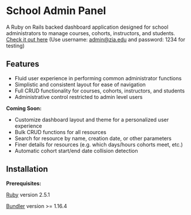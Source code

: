 # School Admin Panel

A Ruby on Rails backed dashboard application designed for school administrators to manage courses, cohorts, instructors, and students. [Check it out here](https://zia-admin-panel.herokuapp.com) (Use username: admin@zia.edu and password: 1234 for testing)

## Features

- Fluid user experience in performing common administrator functions
- Simplistic and consistent layout for ease of navigation
- Full CRUD functionality for courses, cohorts, instructors, and students
- Administrative control restricted to admin level users

**Coming Soon:**

- Customize dashboard layout and theme for a personalized user experience
- Bulk CRUD functions for all resources
- Search for resource by name, creation date, or other parameters
- Finer details for resources (e.g. which days/hours cohorts meet, etc.)
- Automatic cohort start/end date collision detection

## Installation

**Prerequisites:**

[Ruby](https://www.ruby-lang.org/en/documentation/) version 2.5.1

[Bundler](https://bundler.io/) version >= 1.16.4
